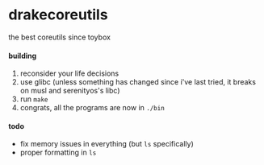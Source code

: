 # drakecoreutils
the best coreutils since toybox
#### building
1. reconsider your life decisions
2. use glibc (unless something has changed since i've last tried, it breaks on musl and serenityos's libc)
3. run `make`
4. congrats, all the programs are now in `./bin`
#### todo
- fix memory issues in everything (but `ls` specifically)
- proper formatting in `ls`
